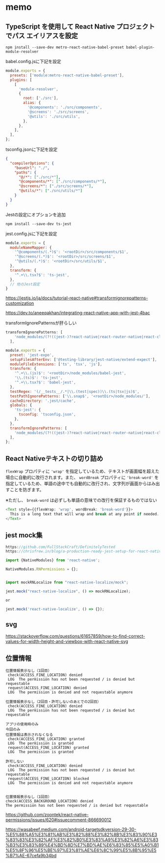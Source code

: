 # memo

## TypeScript を使用して React Native プロジェクトでパス エイリアスを設定

```bash:bash
npm install --save-dev metro-react-native-babel-preset babel-plugin-module-resolver
```

babel.config.jsに下記を設定

```javascript:babel.config.js
module.exports = {
  presets: ['module:metro-react-native-babel-preset'],
  plugins: [
    [
      'module-resolver',
      {
        root: ['./src'],
        alias: {
          '@components': './src/components',
          '@screens': './src/screens',
          '@utils': './src/utils',
        },
      },
    ],
  ],
};
```

tsconfig.jsonに下記を設定

```json:tsconfig.json
{
  "compilerOptions": {
    "baseUrl": "./",
    "paths": {
      "@/*": ["./src/*"],
      "@components/*": ["./src/components/*"],
      "@screens/*": ["./src/screens/*"],
      "@utils/*": ["./src/utils/*"]
    }
  }
}
```

Jestの設定にオプションを追加

```bash:bash
npm install --save-dev ts-jest
```

jest.config.jsに下記を設定

```javascript:jest.config.js
module.exports = {
  moduleNameMapper: {
    '^@components/(.*)$': '<rootDir>/src/components/$1',
    '^@screens/(.*)$': '<rootDir>/src/screens/$1',
    '^@utils/(.*)$': '<rootDir>/src/utils/$1',
  },
  transform: {
    '^.+\\.tsx?$': 'ts-jest',
  },
  // 他のJest設定
}
```

https://jestjs.io/ja/docs/tutorial-react-native#transformignorepatterns-customization

https://dev.to/aneeqakhan/integrating-react-native-app-with-jest-4bac

transformIgnorePatternsが肝らしい

```javascript:jest.config.js
transformIgnorePatterns: [
    'node_modules/(?!((jest-)?react-native|react-router-native|react-clone-referenced-element|expo(nent)?|@expo(nent)?/.*|react-navigation|以下略))',
  ],
```

```javascript:jest.config.js
module.exports = {
  preset: 'jest-expo',
  setupFilesAfterEnv: ['@testing-library/jest-native/extend-expect'],
  moduleFileExtensions: ['ts', 'tsx', 'js'],
  transform: {
    '^.+\\.(js)$': '<rootDir>/node_modules/babel-jest',
    '\\.(ts)$': 'ts-jest',
    '^.+\\.tsx?$': 'babel-jest',
  },
  testRegex: '(/__tests__/.*|\\.(test|spec))\\.(ts|tsx|js)$',
  testPathIgnorePatterns: ['\\.snap$', '<rootDir>/node_modules/'],
  cacheDirectory: '.jest/cache',
  globals: {
    'ts-jest': {
      tsconfig: 'tsconfig.json',
    },
  },
  transformIgnorePatterns: [
    'node_modules/(?!((jest-)?react-native|react-router-native|react-clone-referenced-element|expo(nent)?|@expo(nent)?/.*|react-navigation|以下略))',
  ],
};
```

## React Nativeテキストの切り詰め

```flexWrap``` プロパティに ```'wrap'``` を指定しているため、テキストが画面幅を超えた場合に自動的に改行されます。また、 ```wordBreak``` プロパティに ```'break-word'``` を指定しているため、単語の途中でも自動的に改行され、文字列が画面からはみ出すことを防ぎます。

※ただし、 ```break-word``` は必ずしも単語の意味での改行を保証するものではない

```typescript
<Text style={{flexWrap: 'wrap', wordBreak: 'break-word'}}>
  This is a long text that will wrap and break at any point if needed.
</Text>
```

## jest mock集

```typescript
https://github.com/FullStackCraft/DefinitelyTested
https://chrisfrew.in/blog/a-production-ready-jest-setup-for-react-native-all-mocks/

import {NativeModules} from 'react-native';

NativeModules.RNPermissions = {};


import mockRNLocalize from "react-native-localize/mock";

jest.mock("react-native-localize", () => mockRNLocalize);

or

jest.mock('react-native-localize', () => {});
```

## svg

https://stackoverflow.com/questions/61657859/how-to-find-correct-values-for-width-height-and-viewbox-with-react-native-svg


## 位置情報

```
位置情報表示なし（1回目）
 check(ACCESS_FINE_LOCATION) denied
 LOG  The permission has not been requested / is denied but requestable
 request(ACCESS_FINE_LOCATION) denied
 LOG  The permission is denied and not requestable anymore

位置情報表示なし（2回目・許可しないのあとでの2回目）
 check(ACCESS_FINE_LOCATION) denied
 LOG  The permission has not been requested / is denied but requestable

アプリの使用時のみ
今回のみ
位置情報は表示されなくなる
 check(ACCESS_FINE_LOCATION) granted
 LOG  The permission is granted
 request(ACCESS_FINE_LOCATION) granted
 LOG  The permission is granted

許可しない
 check(ACCESS_FINE_LOCATION) denied
 LOG  The permission has not been requested / is denied but requestable
 request(ACCESS_FINE_LOCATION) blocked
 LOG  The permission is denied and not requestable anymore


位置情報表示なし（1回目）
check(ACCESS_BACKGROUND_LOCATION) denied
The permission has not been requested / is denied but requestable
```

https://github.com/zoontek/react-native-permissions/issues/620#issuecomment-866690012

https://wasabeef.medium.com/android-targetsdkversion-29-30-%E5%88%A5%E3%81%AB%E3%82%88%E3%82%8B%E3%83%90%E3%83%83%E3%82%AF%E3%82%B0%E3%83%A9%E3%82%A6%E3%83%B3%E3%83%89%E4%BD%8D%E7%BD%AE%E6%83%85%E5%A0%B1%E5%8F%96%E5%BE%97%E3%81%AE%E6%8C%99%E5%8B%95%E5%B7%AE-67cefa9b34bd
